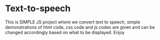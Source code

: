 # Text-to-speech

This is  SIMPLE JS project where we convert text to speech, simple 
demonstrations of html code, css code and js codes are given and can be changed accordingly based on what to be displayed. Enjoy
